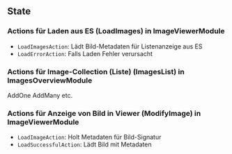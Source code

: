 ## State

### Actions für Laden aus ES (LoadImages) in ImageViewerModule

* `LoadImagesAction`: Lädt Bild-Metadaten für Listenanzeige aus ES
* `LoadErrorAction`: Falls Laden Fehler verursacht

### Actions für Image-Collection (Liste) (ImagesList) in ImagesOverviewModule

AddOne
AddMany etc.

### Actions für Anzeige von Bild in Viewer (ModifyImage) in ImageViewerModule

* `LoadImageAction`: Holt Metadaten für Bild-Signatur
* `LoadSuccessfulAction`: Lädt Bild mit Metadaten
